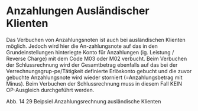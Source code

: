 # Anzahlungen Ausländischer Klienten
Das Verbuchen von Anzahlungsnoten ist auch bei ausländischen Klienten möglich. Jedoch wird hier die An-zahlungsnote auf das in den Grundeinstellungen hinterlegte Konto für Anzahlungen (ig. Leistung / Reverse Charge) mit dem Code M03 oder M02 verbucht. 
Beim Verbuchen der Schlussrechnung wird der Gesamtbetrag ebenfalls auf das bei der Verrechnungsgrup-pe/Tätigkeit definierte Erlöskonto gebucht und die zuvor gebuchte Anzahlungsnote wird wieder storniert (=Anzahlungsbetrag mit Minus). Beim Verbuchen der Schlussrechnung muss in diesem Fall KEIN OP-Ausgleich durchgeführt werden.

Abb. 14 29 Beipsiel Anzahlungsrechnung ausländische Klienten
 
